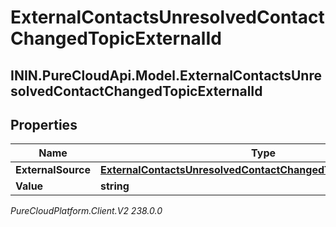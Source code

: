 # ExternalContactsUnresolvedContactChangedTopicExternalId

## ININ.PureCloudApi.Model.ExternalContactsUnresolvedContactChangedTopicExternalId

## Properties

|Name | Type | Description | Notes|
|------------ | ------------- | ------------- | -------------|
| **ExternalSource** | [**ExternalContactsUnresolvedContactChangedTopicExternalSource**](ExternalContactsUnresolvedContactChangedTopicExternalSource) |  | [optional] |
| **Value** | **string** |  | [optional] |



_PureCloudPlatform.Client.V2 238.0.0_
